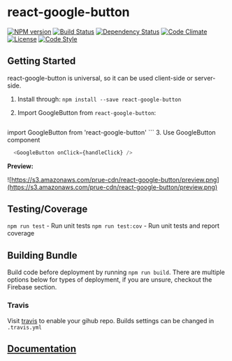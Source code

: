 # react-google-button

[![NPM version][npm-image]][npm-url]
[![Build Status][travis-image]][travis-url]
[![Dependency Status][daviddm-image]][daviddm-url]
[![Code Climate][climate-image]][climate-url]
[![License][license-image]][license-url]
[![Code Style][code-style-image]][code-style-url]

## Getting Started

react-google-button is universal, so it can be used client-side or server-side.

1. Install through: `npm install --save react-google-button`

2. Import GoogleButton from `react-google-button`:

    ```javascript
  import GoogleButton from 'react-google-button'
    ```
3. Use GoogleButton component
```javascript
  <GoogleButton onClick={handleClick} />
```

**Preview:**

![https://s3.amazonaws.com/prue-cdn/react-google-button/preview.png](https://s3.amazonaws.com/prue-cdn/react-google-button/preview.png)

## Testing/Coverage

`npm run test` - Run unit tests
`npm run test:cov` - Run unit tests and report coverage

## Building Bundle

Build code before deployment by running `npm run build`. There are multiple options below for types of deployment, if you are unsure, checkout the Firebase section.

### Travis
Visit [travis](travis-ci.org) to enable your gihub repo. Builds settings can be changed in `.travis.yml`


## [Documentation](https://prescottprue.github.com/react-google-button)

[npm-image]: https://img.shields.io/npm/v/react-google-button.svg?style=flat-square
[npm-url]: https://npmjs.org/package/react-google-button
[travis-image]: https://img.shields.io/travis/prescottprue/react-google-button/master.svg?style=flat-square
[travis-url]: https://travis-ci.org/prescottprue/react-google-button
[daviddm-image]: https://img.shields.io/david/prescottprue/react-google-button.svg?style=flat-square
[daviddm-url]: https://david-dm.org/prescottprue/react-google-button
[climate-image]: https://img.shields.io/codeclimate/github/prescottprue/react-google-button.svg?style=flat-square
[climate-url]: https://codeclimate.com/github/prescottprue/react-google-button
[coverage-image]: https://img.shields.io/codeclimate/coverage/github/prescottprue/react-google-button.svg?style=flat-square
[coverage-url]: https://codeclimate.com/github/prescottprue/react-google-button
[license-image]: https://img.shields.io/npm/l/react-google-button.svg?style=flat-square
[license-url]: https://github.com/prescottprue/react-google-button/blob/master/LICENSE
[code-style-image]: https://img.shields.io/badge/code%20style-standard-brightgreen.svg?style=flat-square
[code-style-url]: http://standardjs.com/
